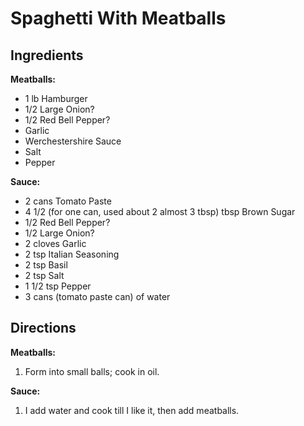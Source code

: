 # Spaghetti With Meatballs #

## Ingredients ##

__Meatballs:__

- 1 lb Hamburger
- 1/2 Large Onion?
- 1/2 Red Bell Pepper?
- Garlic
- Werchestershire Sauce
- Salt
- Pepper

__Sauce:__

- 2 cans Tomato Paste
- 4 1/2 (for one can, used about 2 almost 3 tbsp) tbsp Brown Sugar
- 1/2 Red Bell Pepper?
- 1/2 Large Onion?
- 2 cloves Garlic
- 2 tsp Italian Seasoning
- 2 tsp Basil
- 2 tsp Salt
- 1 1/2 tsp Pepper
- 3 cans (tomato paste can) of water

## Directions ##

__Meatballs:__

1. Form into small balls; cook in oil.

__Sauce:__

1. I add water and cook till I like it, then add meatballs.

